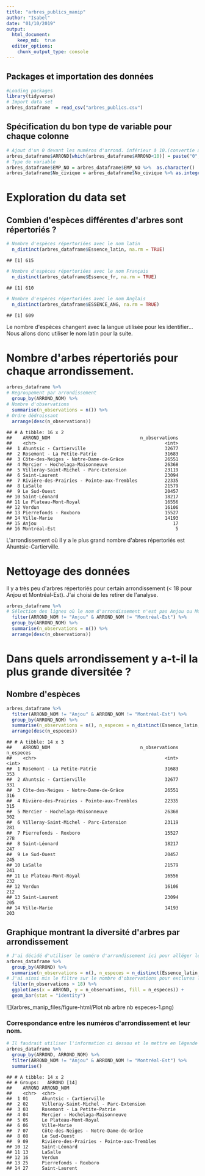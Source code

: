 ```yaml
---
title: "arbres_publics_manip"
author: "Isabel"
date: "01/10/2019"
output:
  html_document:
    keep_md:  true
  editor_options:
    chunk_output_type: console
---
```




## Packages et importation des données


```r
#Loading packages
library(tidyverse)
# Import data set
arbres_dataframe  = read_csv("arbres_publics.csv")
```

## Spécification du bon type de variable pour chaque colonne


```r
# Ajout d'un 0 devant les numéros d'arrond. inférieur à 10.(convertie automatiquement en chr)
arbres_dataframe$ARROND[which(arbres_dataframe$ARROND<10)] = paste("0", arbres_dataframe$ARROND[which(arbres_dataframe$ARROND<10)], sep ="")
# Type de variable
arbres_dataframe$EMP_NO = arbres_dataframe$EMP_NO %>%  as.character()
arbres_dataframe$No_civique = arbres_dataframe$No_civique %>% as.integer()
```

# Exploration du data set

## Combien d'espèces différentes d'arbres sont répertoriés ?


```r
# Nombre d'espèces répertoriées avec le nom latin
  n_distinct(arbres_dataframe$Essence_latin, na.rm = TRUE)
```

```
## [1] 615
```

```r
# Nombre d'espèces répertoriées avec le nom Français
  n_distinct(arbres_dataframe$Essence_fr, na.rm = TRUE)
```

```
## [1] 610
```

```r
# Nombre d'espèces répertoriées avec le nom Anglais
  n_distinct(arbres_dataframe$ESSENCE_ANG, na.rm = TRUE)
```

```
## [1] 609
```
Le nombre d'espèces changent avec la langue utilisée pour les identifier... Nous allons donc utiliser le nom latin pour la suite.

# Nombre d'arbes répertoriés pour chaque arrondissement.


```r
arbres_dataframe %>%
# Regroupement par arrondissement
  group_by(ARROND_NOM) %>%
# Nombre d'observations
  summarise(n_observations = n()) %>%
# Ordre dédroissant
  arrange(desc(n_observations)) 
```

```
## # A tibble: 16 x 2
##    ARROND_NOM                                 n_observations
##    <chr>                                               <int>
##  1 Ahuntsic - Cartierville                             32677
##  2 Rosemont - La Petite-Patrie                         31683
##  3 Côte-des-Neiges - Notre-Dame-de-Grâce               26551
##  4 Mercier - Hochelaga-Maisonneuve                     26368
##  5 Villeray-Saint-Michel - Parc-Extension              23119
##  6 Saint-Laurent                                       23094
##  7 Rivière-des-Prairies - Pointe-aux-Trembles          22335
##  8 LaSalle                                             21579
##  9 Le Sud-Ouest                                        20457
## 10 Saint-Léonard                                       18217
## 11 Le Plateau-Mont-Royal                               16556
## 12 Verdun                                              16106
## 13 Pierrefonds - Roxboro                               15527
## 14 Ville-Marie                                         14193
## 15 Anjou                                                  17
## 16 Montréal-Est                                            5
```
L'arrondissement où il y a le plus grand nombre d'abres répertoriés est Ahuntsic-Cartierville.

# Nettoyage des données
Il y a très peu d'arbres répertoriés pour certain arrondissement (< 18 pour Anjou et Montréal-Est). J'ai choisi de les retirer de l'analyse.


```r
arbres_dataframe %>%
# Sélection des lignes où le nom d'arrondissement n'est pas Anjou ou Montréal-Est
  filter(ARROND_NOM != "Anjou" & ARROND_NOM != "Montréal-Est") %>% 
  group_by(ARROND_NOM) %>%
  summarise(n_observations = n()) %>% 
  arrange(desc(n_observations))
```

# Dans quels arrondissement y a-t-il la plus grande diversitée ?

## Nombre d'espèces

```r
arbres_dataframe %>%
  filter(ARROND_NOM != "Anjou" & ARROND_NOM != "Montréal-Est") %>% 
  group_by(ARROND_NOM) %>%
  summarise(n_observations = n(), n_especes = n_distinct(Essence_latin, na.rm = TRUE)) %>%
  arrange(desc(n_especes)) 
```

```
## # A tibble: 14 x 3
##    ARROND_NOM                                 n_observations n_especes
##    <chr>                                               <int>     <int>
##  1 Rosemont - La Petite-Patrie                         31683       353
##  2 Ahuntsic - Cartierville                             32677       331
##  3 Côte-des-Neiges - Notre-Dame-de-Grâce               26551       316
##  4 Rivière-des-Prairies - Pointe-aux-Trembles          22335       315
##  5 Mercier - Hochelaga-Maisonneuve                     26368       302
##  6 Villeray-Saint-Michel - Parc-Extension              23119       281
##  7 Pierrefonds - Roxboro                               15527       278
##  8 Saint-Léonard                                       18217       247
##  9 Le Sud-Ouest                                        20457       245
## 10 LaSalle                                             21579       241
## 11 Le Plateau-Mont-Royal                               16556       232
## 12 Verdun                                              16106       212
## 13 Saint-Laurent                                       23094       205
## 14 Ville-Marie                                         14193       203
```

## Graphique montrant la diversité d'arbres par arrondissement


```r
# J'ai décidé d'utiliser le numéro d'arrondissement ici pour alléger le graphique (la variable ARROND au lieu de ARROND_NOM)
arbres_dataframe %>% 
  group_by(ARROND) %>%
  summarise(n_observations = n(), n_especes = n_distinct(Essence_latin, na.rm = TRUE)) %>%
# J'ai ainsi mis le filtre sur le nombre d'observations pour exclures les deux même arrondissements, ça allège le code en même temps.
  filter(n_observations > 18) %>%
  ggplot(aes(x = ARROND, y = n_observations, fill = n_especes)) +
  geom_bar(stat = "identity")
```

![](arbres_manip_files/figure-html/Plot nb arbre nb especes-1.png)<!-- -->

### Correspondance entre les numéros d'arrondissement et leur nom.


```r
# Il faudrait utiliser l'information ci dessou et le mettre en légende dans le graphique.
arbres_dataframe %>%
  group_by(ARROND, ARROND_NOM) %>%
  filter(ARROND_NOM != "Anjou" & ARROND_NOM != "Montréal-Est") %>% 
  summarise()
```

```
## # A tibble: 14 x 2
## # Groups:   ARROND [14]
##    ARROND ARROND_NOM                                
##    <chr>  <chr>                                     
##  1 01     Ahuntsic - Cartierville                   
##  2 02     Villeray-Saint-Michel - Parc-Extension    
##  3 03     Rosemont - La Petite-Patrie               
##  4 04     Mercier - Hochelaga-Maisonneuve           
##  5 05     Le Plateau-Mont-Royal                     
##  6 06     Ville-Marie                               
##  7 07     Côte-des-Neiges - Notre-Dame-de-Grâce     
##  8 08     Le Sud-Ouest                              
##  9 09     Rivière-des-Prairies - Pointe-aux-Trembles
## 10 12     Saint-Léonard                             
## 11 13     LaSalle                                   
## 12 16     Verdun                                    
## 13 25     Pierrefonds - Roxboro                     
## 14 27     Saint-Laurent
```



